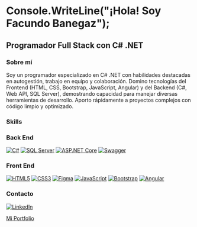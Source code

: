 # Console.WriteLine("¡Hola! Soy Facundo Banegaz");

## Programador Full Stack con C# .NET

### Sobre mí

Soy un programador especializado en C# .NET con habilidades destacadas en autogestión, trabajo en equipo y colaboración. Domino tecnologías del Frontend (HTML, CSS, Bootstrap, JavaScript, Angular) y del Backend (C#, Web API, SQL Server), demostrando capacidad para manejar diversas herramientas de desarrollo. Aporto rápidamente a proyectos complejos con código limpio y optimizado.

### Skills

### Back End
<a href="https://img.icons8.com/color/48/000000/c-sharp-logo.png"><img src="https://img.icons8.com/color/48/000000/c-sharp-logo.png" alt="C#"></a>
<a href="https://img.icons8.com/color/48/000000/sql.png"><img src="https://img.icons8.com/color/48/000000/sql.png" alt="SQL Server"></a>
<a href="https://img.icons8.com/color/48/000000/asp.png"><img src="https://img.icons8.com/color/48/000000/asp.png" alt="ASP.NET Core"></a>
<a href="https://img.icons8.com/color/48/000000/api.png"><img src="https://img.icons8.com/color/48/000000/api.png" alt="Swagger"></a>


### Front End
<a href="https://img.icons8.com/color/48/000000/html-5.png"><img src="https://img.icons8.com/color/48/000000/html-5.png" alt="HTML5"></a>
<a href="https://img.icons8.com/color/48/000000/css3.png"><img src="https://img.icons8.com/color/48/000000/css3.png" alt="CSS3"></a>
<a href="https://img.icons8.com/color/48/000000/figma.png"><img src="https://img.icons8.com/color/48/000000/figma.png" alt="Figma"></a>
<a href="https://img.icons8.com/color/48/000000/javascript.png"><img src="https://img.icons8.com/color/48/000000/javascript.png" alt="JavaScript"></a>
<a href="https://img.icons8.com/color/48/000000/bootstrap.png"><img src="https://img.icons8.com/color/48/000000/bootstrap.png" alt="Bootstrap"></a>
<a href="https://img.icons8.com/color/48/000000/angularjs.png"><img src="https://img.icons8.com/color/48/000000/angularjs.png" alt="Angular"></a>

### Contacto
<a href="https://www.linkedin.com/in/facundo-banegaz-960982200/" target="_blank"><img src="https://img.icons8.com/color/48/000000/linkedin.png" alt="LinkedIn"></a>

<a href="https://facundo-banegaz.vercel.app/" target="_blank">Mi Portfolio</a>











